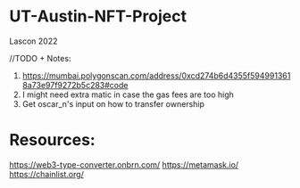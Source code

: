 # UT-Austin-NFT-Project
Lascon 2022

//TODO + Notes:
1. https://mumbai.polygonscan.com/address/0xcd274b6d4355f5949913618a73e97f9272b5c283#code
2. I might need extra matic in case the gas fees are too high
3. Get oscar_n's input on how to transfer ownership


# Resources:
https://web3-type-converter.onbrn.com/
https://metamask.io/
https://chainlist.org/
